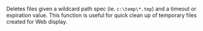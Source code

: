 ﻿Deletes files given a wildcard path spec (ie. `c:\temp\*.tmp`) and a timeout or expiration value. This function is useful for quick clean up of temporary files created for Web display.
